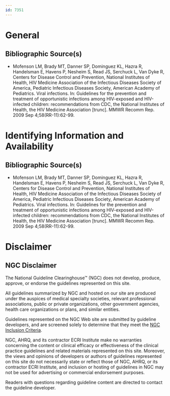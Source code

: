 ```yaml
---
id: 7351
---
```


# General

## Bibliographic Source(s)

- Mofenson LM, Brady MT, Danner SP, Dominguez KL, Hazra R, Handelsman E, Havens P, Nesheim S, Read JS, Serchuck L, Van Dyke R, Centers for Disease Control and Prevention, National Institutes of Health, HIV Medicine Association of the Infectious Diseases Society of America, Pediatric Infectious Diseases Society, American Academy of Pediatrics. Viral infections. In: Guidelines for the prevention and treatment of opportunistic infections among HIV-exposed and HIV-infected children: recommendations from CDC, the National Institutes of Health, the HIV Medicine Association [trunc]. MMWR Recomm Rep. 2009 Sep 4;58(RR-11):62-99.

# Identifying Information and Availability

## Bibliographic Source(s)

- Mofenson LM, Brady MT, Danner SP, Dominguez KL, Hazra R, Handelsman E, Havens P, Nesheim S, Read JS, Serchuck L, Van Dyke R, Centers for Disease Control and Prevention, National Institutes of Health, HIV Medicine Association of the Infectious Diseases Society of America, Pediatric Infectious Diseases Society, American Academy of Pediatrics. Viral infections. In: Guidelines for the prevention and treatment of opportunistic infections among HIV-exposed and HIV-infected children: recommendations from CDC, the National Institutes of Health, the HIV Medicine Association [trunc]. MMWR Recomm Rep. 2009 Sep 4;58(RR-11):62-99.

# Disclaimer

## NGC Disclaimer

The National Guideline Clearinghouse™ (NGC) does not develop, produce, approve, or endorse the guidelines represented on this site.

All guidelines summarized by NGC and hosted on our site are produced under the auspices of medical specialty societies, relevant professional associations, public or private organizations, other government agencies, health care organizations or plans, and similar entities.

Guidelines represented on the NGC Web site are submitted by guideline developers, and are screened solely to determine that they meet the [NGC Inclusion Criteria](/help-and-about/summaries/inclusion-criteria).

NGC, AHRQ, and its contractor ECRI Institute make no warranties concerning the content or clinical efficacy or effectiveness of the clinical practice guidelines and related materials represented on this site. Moreover, the views and opinions of developers or authors of guidelines represented on this site do not necessarily state or reflect those of NGC, AHRQ, or its contractor ECRI Institute, and inclusion or hosting of guidelines in NGC may not be used for advertising or commercial endorsement purposes.

Readers with questions regarding guideline content are directed to contact the guideline developer.

